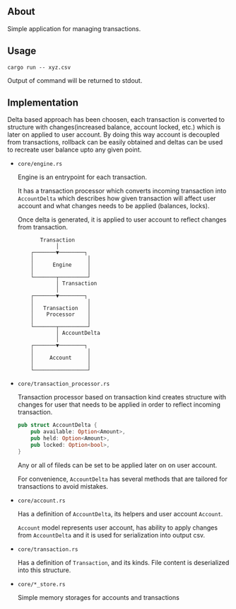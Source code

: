 
## About

Simple application for managing transactions.

## Usage

```
cargo run -- xyz.csv
```

Output of command will be returned to stdout.

## Implementation

Delta based approach has been choosen, each transaction is converted to structure with changes(increased balance, account locked, etc.) which is later on applied to user account. By doing this way account is decoupled from transactions, rollback can be easily obtained and deltas can be used to recreate user balance upto any given point.


- `core/engine.rs`
    
    Engine is an entrypoint for each transaction.

    It has a transaction processor which converts incoming transaction into `AccountDelta` which
    describes how given transaction will affect user account and what changes needs to be applied (balances, locks).
     
    Once delta is generated, it is applied to user account to reflect changes from transaction.
    
    ```     
           Transaction
                │
        ┌───────▼────────┐
        │                 │
        │      Engine     │
        │                 │
        └───────┬─────────┘
                │ Transaction
                │
        ┌───────▼────────┐
        │                 │
        │   Transaction   │
        │    Processor    │
        │                 │
        └───────┬─────────┘
                │ AccountDelta
                │
        ┌───────▼────────┐
        │                 │
        │     Account     │
        │                 │
        └─────────────────┘
    ```
- `core/transaction_processor.rs`

    Transaction processor based on transaction kind creates structure with changes for user that needs to be applied in order to reflect incoming transaction.

    ```rust
    pub struct AccountDelta {
        pub available: Option<Amount>,
        pub held: Option<Amount>,
        pub locked: Option<bool>,
    }
    ```
    Any or all of fileds can be set to be applied later on on user account.

    For convenience, `AccountDelta` has several methods that are tailored for transactions to avoid mistakes. 
    
- `core/account.rs`

    Has a definition of `AccountDelta`, its helpers and user account `Account`. 
    
    `Account` model represents user account, has ability to apply changes from `AccountDelta` and it is used for serialization into output csv. 


- `core/transaction.rs`

    Has a definition of `Transaction`, and its kinds. File content is deserialized into this structure.    

- `core/*_store.rs`

    Simple memory storages for accounts and transactions

